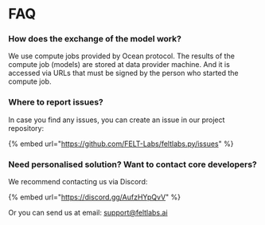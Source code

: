 # FAQ

### How does the exchange of the model work?

We use compute jobs provided by Ocean protocol. The results of the compute job (models) are stored at data provider machine. And it is accessed via URLs that must be signed by the person who started the compute job.

### Where to report issues?

In case you find any issues, you can create an issue in our project repository:

{% embed url="https://github.com/FELT-Labs/feltlabs.py/issues" %}

### Need personalised solution? Want to contact core developers?

We recommend contacting us via Discord:

{% embed url="https://discord.gg/AufzHYpQvV" %}

Or you can send us at email: [support@feltlabs.ai](mailto:support@feltlabs.ai)
